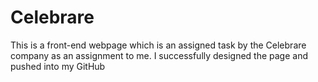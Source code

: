 # Celebrare

This is a front-end webpage which is an assigned task by the Celebrare company as an assignment to me. I successfully designed the page and pushed into my GitHub
